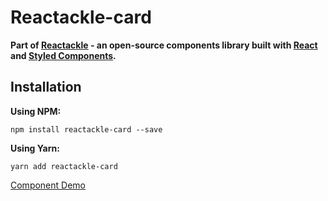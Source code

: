 # Reactackle-card

**Part of [Reactackle](https://www.npmjs.com/package/reactackle) - an open-source components library built with [React](https://facebook.github.io/react/) and [Styled Components](https://www.styled-components.com).**

## Installation

**Using NPM:**
```
npm install reactackle-card --save
```

**Using Yarn:**
```
yarn add reactackle-card
```
[Component Demo](http://reactackle-docs.braincrumbs.io/#/card/demo)
